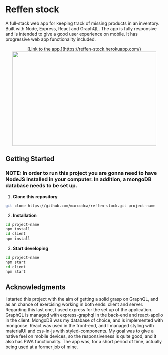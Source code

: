 # Reffen stock

A full-stack web app for keeping track of missing products in an inventory. Built with Node, Express, React and GraphQL. The app is fully responsive and is intended to give a good user experience on mobile. It has progressive web app functionality included.
<p align="center">
  [Link to the app.](https://reffen-stock.herokuapp.com/)

<img width="460" height="300" src="https://i.ibb.co/rbB0X5D/reffen.png">
</p>


## Getting Started

### NOTE: In order to run this project you are gonna need to have NodeJS installed in your computer. In addition, a mongoDB database needs to be set up.

1. **Clone this repository**

```sh
git clone https://github.com/marcodca/reffen-stock.git project-name
```

2. **Installation**

```sh
cd project-name
npm install
cd client
npm install
```

3. **Start developing**

```sh
cd project-name
npm start
cd client
npm start
```

## Acknowledgments
I started this project with the aim of getting a solid grasp on GraphQL, and as an chance of exercising working in both ends: client and server. Regarding this last one, I used express for the set up of the application. GraphQL is managed with express-graphql in the back-end and react-apollo in the client. MongoDB was my database of choice, and is implemented with mongoose. React was used in the front-end, and I managed styling with materialUI and css-in-js with styled-components. My goal was to give a native feel on mobile devices, so the responsiveness is quite good, and it also has PWA functionality. The app was, for a short period of time, actually being used at a former job of mine. 
